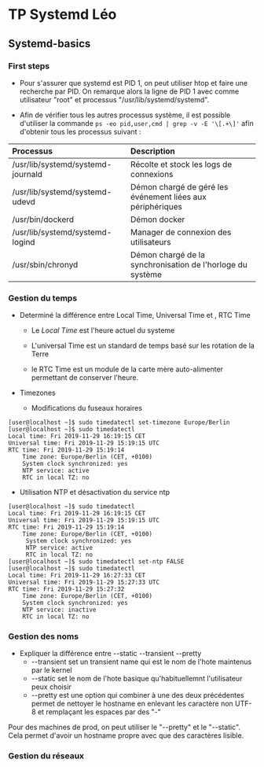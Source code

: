# TP Systemd Léo

## Systemd-basics

### First steps

* Pour s'assurer que systemd est PID 1, on peut utiliser htop et faire une recherche par PID.
On remarque alors la ligne de PID 1 avec comme utilisateur "root" et processus "/usr/lib/systemd/systemd".

* Afin de vérifier tous les autres processus système, il est possible d'utiliser la commande ```ps -eo pid,user,cmd | grep -v -E '\[.+\]'``` afin d'obtenir tous les processus suivant :

| Processus     |  Description   |
|:------------|:-------------|
| /usr/lib/systemd/systemd-journald | Récolte et stock les logs de connexions |
| /usr/lib/systemd/systemd-udevd  | Démon chargé de géré les événement liées aux périphériques  |
| /usr/bin/dockerd | Démon docker |
| /usr/lib/systemd/systemd-logind | Manager de connexion des utilisateurs |
| /usr/sbin/chronyd | Démon chargé de la synchronisation de l'horloge du système |

### Gestion du temps

* Determiné la différence entre Local Time, Universal Time et , RTC Time

  * Le *Local Time* est l'heure actuel du systeme

  * L'universal Time est un standard de temps basé sur les rotation de la Terre

  * le RTC Time est un module de la carte mère auto-alimenter permettant de conserver l'heure.

* Timezones

  * Modifications du fuseaux horaires

```
[user@localhost ~]$ sudo timedatectl set-timezone Europe/Berlin
[user@localhost ~]$ sudo timedatectl
Local time: Fri 2019-11-29 16:19:15 CET
Universal time: Fri 2019-11-29 15:19:15 UTC
RTC time: Fri 2019-11-29 15:19:14
    Time zone: Europe/Berlin (CET, +0100)
    System clock synchronized: yes
    NTP service: active
    RTC in local TZ: no					   
```

* Utilisation NTP et désactivation du service ntp

```
[user@localhost ~]$ sudo timedatectl
Local time: Fri 2019-11-29 16:19:15 CET
Universal time: Fri 2019-11-29 15:19:15 UTC
RTC time: Fri 2019-11-29 15:19:14
    Time zone: Europe/Berlin (CET, +0100)
     System clock synchronized: yes
     NTP service: active
     RTC in local TZ: no
[user@localhost ~]$ sudo timedatectl set-ntp FALSE
[user@localhost ~]$ sudo timedatectl
Local time: Fri 2019-11-29 16:27:33 CET
Universal time: Fri 2019-11-29 15:27:33 UTC
RTC time: Fri 2019-11-29 15:27:32
    Time zone: Europe/Berlin (CET, +0100)
    System clock synchronized: yes
    NTP service: inactive
    RTC in local TZ: no	      
```

### Gestion des noms

* Expliquer la différence entre --static --transient --pretty
  * --transient set un transient name qui est le nom de l'hote maintenus par le kernel
  * --static set le nom de l'hote basique qu'habituellemnt l'utilisateur peux choisir
  * --pretty est une option qui combiner à une des deux précédentes permet de nettoyer le hostname en enlevant les caractère non UTF-8 et remplaçant les espaces par des "-"

Pour des machines de prod, on peut utiliser le "--pretty" et le "--static". Cela permet d'avoir un hostname propre avec que des caractères lisible.

### Gestion du réseaux

